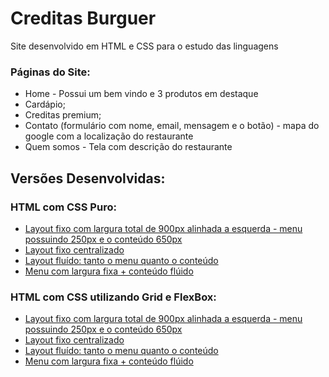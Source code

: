 # Creditas Burguer
Site desenvolvido em HTML e CSS para o estudo das linguagens

### Páginas do Site:
- Home - Possui um bem vindo e 3 produtos em destaque
- Cardápio;
- Creditas premium;
- Contato (formulário com nome, email, mensagem e o botão) - mapa do google com a localização do restaurante
- Quem somos - Tela com descrição do restaurante


## Versões Desenvolvidas:

### HTML com CSS Puro:
  - <a href="https://daianedasilva.github.io/Academy-Creditas/Projeto%20-%20Creditas%20Burger/css%20puro/alinhado%20a%20esquerda/"> Layout fixo com largura total de 900px alinhada a esquerda - menu possuindo 250px e o conteúdo 650px </a> 
  - <a href="https://daianedasilva.github.io/Academy-Creditas/Projeto%20-%20Creditas%20Burger/css%20puro/centralizado/"> Layout fixo centralizado </a> 
  - <a href="https://daianedasilva.github.io/Academy-Creditas/Projeto%20-%20Creditas%20Burger/css%20puro/layout%20fluido%20com%20menu%20fixo/">  Layout fluído: tanto o menu quanto o conteúdo </a> 
  - <a href="https://daianedasilva.github.io/Academy-Creditas/Projeto%20-%20Creditas%20Burger/css%20puro/layout%20fluido/">  Menu com largura fixa + conteúdo flúido </a>  

### HTML com CSS utilizando Grid e FlexBox:
  - <a href="https://daianedasilva.github.io/Academy-Creditas/Projeto%20-%20Creditas%20Burger/grid%20e%20flexbox/alinhado%20a%20esquerda/"> Layout fixo com largura total de 900px alinhada a esquerda - menu possuindo 250px e o conteúdo 650px </a> 
  - <a href="https://daianedasilva.github.io/Academy-Creditas/Projeto%20-%20Creditas%20Burger/grid%20e%20flexbox/centralizado%20com%20900px/"> Layout fixo centralizado </a> 
  - <a href="https://daianedasilva.github.io/Academy-Creditas/Projeto%20-%20Creditas%20Burger/grid%20e%20flexbox/layout%20fluido%20-%20menu%20fixo/">  Layout fluído: tanto o menu quanto o conteúdo </a> 
  - <a href="https://daianedasilva.github.io/Academy-Creditas/Projeto%20-%20Creditas%20Burger/grid%20e%20flexbox/layout%20fluido/">  Menu com largura fixa + conteúdo flúido </a>  
